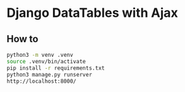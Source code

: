 # Django DataTables with Ajax

## How to
```bash
python3 -m venv .venv
source .venv/bin/activate
pip install -r requirements.txt
python3 manage.py runserver
http://localhost:8000/
```